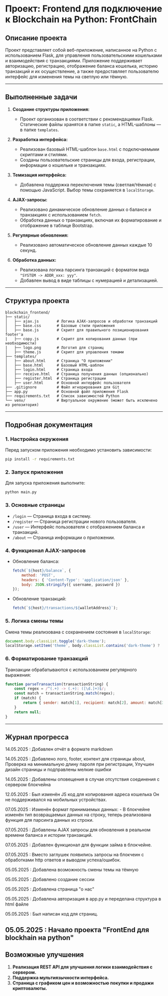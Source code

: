 # Проект: Frontend для подключение к Blockchain на Python: FrontChain

## Описание проекта
Проект представляет собой веб-приложение, написанное на Python с использованием Flask, для управления пользовательскими кошельками и взаимодействия с транзакциями. Приложение поддерживает авторизацию, регистрацию, отображение баланса кошелька, историю транзакций и их осуществление, а также предоставляет пользователю интерфейс для изменения темы на светлую или тёмную.

---

## Выполненные задачи
1. **Создание структуры приложения:**
   - Проект организован в соответствии с рекомендациями Flask. Статические файлы хранятся в папке `static`, а HTML-шаблоны — в папке `templates`.

2. **Разработка интерфейса:**
   - Реализован базовый HTML-шаблон `base.html` с подключаемыми скриптами и стилями.
   - Созданы пользовательские страницы для входа, регистрации, информации о кошельке и транзакциях.

3. **Темизация интерфейса:**
   - Добавлена поддержка переключения темы (светлая/тёмная) с помощью JavaScript. Выбор темы сохраняется в `localStorage`.

4. **AJAX-запросы:**
   - Реализовано динамическое обновление данных о балансе и транзакциях с использованием `fetch`.
   - Обработка данных о транзакциях, включая их форматирование и отображение в таблице Bootstrap.

5. **Регулярные обновления:**
   - Реализовано автоматическое обновление данных каждые 10 секунд.

6. **Обработка данных:**
   - Реализована логика парсинга транзакций с форматом вида `"SYSTEM -> ADDR_xxx: yyy"`.
   - Добавлен вывод в виде таблицы с нумерацией и детализацией.

---

## Структура проекта

```plaintext
blockchain_frontend/
├── static/
│   ├── ajax.js        # Логика AJAX-запросов и обработки транзакций
│   ├── base.css       # Базовые стили приложения
│   ├── base.js        # Скрипт для правильного позиционирования footer'а
|   ├── copy.js        # Скрипт для копирования данных (при необходимости)
|   ├── logo.png       # Логотип для страниц
│   ├── theme.js       # Скрипт для управления темами
├── templates/
│   ├── about.html     # Страница "О приложении"
│   ├── base.html      # Базовый HTML-шаблон
│   ├── login.html     # Страница входа
│   ├── receive.html   # Страница получения данных (опционально)
│   ├── register.html  # Страница регистрации
│   ├── user.html      # Основной интерфейс пользователя
├── .gitignore         # Файл игнорирования для Git
├── app.py             # Основной файл приложения Flask
├── requirements.txt   # Список зависимостей Python
└── venv/              # Виртуальное окружение (может быть исключено из репозитория)
```

---

## Подробная документация

### 1. Настройка окружения
Перед запуском приложения необходимо установить зависимости:
```bash
pip install -r requirements.txt
```

### 2. Запуск приложения
Для запуска приложения выполните:
```bash
python main.py
```

### 3. Основные страницы
- `/login` — Страница входа в систему.
- `/register` — Страница регистрации нового пользователя.
- `/user` — Интерфейс пользователя с отображением баланса и транзакций.
- `/about` — Страница информации о приложении.

### 4. Функционал AJAX-запросов
- Обновление баланса:
  ```javascript
  fetch(`${host}/balance`, {
      method: 'POST',
      headers: { 'Content-Type': 'application/json' },
      body: JSON.stringify({ username, password })
  });
  ```
- Обновление транзакций:
  ```javascript
  fetch(`${host}/transactions/${walletAddress}`);
  ```

### 5. Логика смены темы
Смена темы реализована с сохранением состояния в `localStorage`:
```javascript
document.body.classList.toggle('dark-theme');
localStorage.setItem('theme', body.classList.contains('dark-theme') ? 'dark' : 'light');
```

### 6. Форматирование транзакций
Транзакции обрабатываются с использованием регулярного выражения:
```javascript
function parseTransaction(transactionString) {
    const regex = /^(.+) -> (.+): ([\d.]+)$/;
    const match = transactionString.match(regex);
    if (match) {
        return { sender: match[1], recipient: match[2], amount: match[3] };
    }
    return null;
}
```

---
## Журнал прогресса
14.05.2025 : Добавлен отчёт в формате markdown

14.05.2025 : Добавлено лого, footer, контент для страницы about, Проверка на минимальную длину пароля при регистрации, Улучшен дизайн страницы и подправлены мелкие ошибки

14.05.2025 : Добавлены оповещения в случае отсутствия соединения с сервером блокчейна

12.05.2025 : Был изменён JS код для копирования адреса кошелька Он не поддерживался на мобильных устройствах.

07.05.2025 : Изменён формат принимаемых данных: - В блокчейне изменён тип возвращаемых данных на строку, теперь реализована функция для парсинга данных из строки.

07.05.2025 : Добавлены AJAX запросы для обновления в реальном времени баланса и истории транзакций.

07.05.2025 : Добавлен функционал для функции займа в блокчейне.

07.05.2025 : Вместо заглушек появились запросы на блокчеин с обработками http ответов и выводом успеха/ошибок.

05.05.2025 : Добавлена возможность смены темы на тёмную

05.05.2025 : Добавлено создание сессии

05.05.2025 : Добавлена страница "о нас"

05.05.2025 : Добавлена авторизация в app.py и переделана структура в html файле

05.05.2025 : Был написан код для страниц.

05.05.2025 : Начало проекта "FrontEnd для blockhain на python"
---

## Возможные улучшения
1. **Реализация REST API для улучшения логики взаимодействия с сервером.**
2. **Поддержка мультиязычности интерфейса.**
3. **Страница с графиком цен и возможностью покупки и продажи криптовалюты.**
